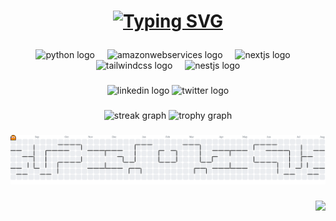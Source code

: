 <h1 align="center">  
   
 <a href="https://git.io/typing-svg"><img src="https://readme-typing-svg.demolab.com?font=Libertinus+Serif&pause=1000&color=FFFFFF&width=435&lines=Hey%2C+what's+up%3F;I'm+Gustavo+Yuri" alt="Typing SVG" /></a>
   
</h1>


###

<div align="center">
  <img src="https://skillicons.dev/icons?i=py" height="60" alt="python logo"  />
  <img width="12" />
  <img src="https://skillicons.dev/icons?i=aws" height="60" alt="amazonwebservices logo"  />
  <img width="12" />
  <img src="https://skillicons.dev/icons?i=nextjs" height="60" alt="nextjs logo"  />
  <img width="12" />
  <img src="https://skillicons.dev/icons?i=tailwind" height="60" alt="tailwindcss logo"  />
  <img width="12" />
  <img src="https://skillicons.dev/icons?i=nestjs" height="60" alt="nestjs logo"  />
</div>

###

<div align="center">
  <img src="https://img.shields.io/static/v1?message=LinkedIn&logo=linkedin&label=&color=0077B5&logoColor=white&labelColor=&style=for-the-badge" height="25" alt="linkedin logo"  />
  <img src="https://img.shields.io/static/v1?message=Twitter&logo=twitter&label=&color=1DA1F2&logoColor=white&labelColor=&style=for-the-badge" height="25" alt="twitter logo"  />
</div>

###

<div align="center">
  <img src="https://streak-stats.demolab.com?user=gustavoyuri&locale=en&mode=daily&theme=vision-friendly-dark&hide_border=false&border_radius=5&order=3" height="150" alt="streak graph"  />
  <img src="https://github-profile-trophy.vercel.app?username=gustavoyuri&theme=dark_lover&column=-1&row=1&margin-w=8&margin-h=8&no-bg=false&no-frame=false&order=4" height="150" alt="trophy graph"  />
</div>

###

<picture>
  <source media="(prefers-color-scheme: dark)" srcset="https://raw.githubusercontent.com/gustavoyuri/gustavoyuri/output/pacman-contribution-graph-dark.svg">
  <source media="(prefers-color-scheme: light)" srcset="https://raw.githubusercontent.com/gustavoyuri/gustavoyuri/output/pacman-contribution-graph.svg">
  <img alt="pacman contribution graph" src="https://raw.githubusercontent.com/gustavoyuri/gustavoyuri/output/pacman-contribution-graph.svg">
</picture>

###

###

<div align="center">
  <img align="right" height="150" src="https://media1.tenor.com/m/mhGzi1Y-evEAAAAC/itachi-itachi-uchiha.gif"  />
</div>

###
